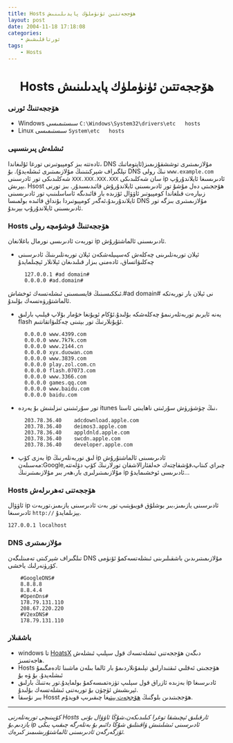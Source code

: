 ```yaml
---
title: Hosts ھۆججەتتىن ئۈنۈملۈك پايدىلىنىش
layout: post
date: 2004-11-18 17:18:08
categories:
    - ئورتاقلىشىش
tags:
    - Hosts
---
```

# <center>Hosts ھۆججەتتىن ئۈنۈملۈك پايدىلىنىش</center>
### ھۆججەتنىڭ ئورنى

* Windows سىستىمىسى `C:\Windows\System32\drivers\etc   hosts`
* Linux سىستىمىسى `System\etc   hosts`

### ئىشلەش پىرىنسىپى

ئادەتتە بىز كومپيوتىرنى تورغا ئۇلىغاندا، DNS مۇلازىمىتىرى توششقۇزىمىز(ئاپتوماتىك تېلگىراف شېركىتىنىڭ مۇلازىمىتىرى ئىشلەيدۇ). بۇ DNS نىڭ رولى `www.example.com` شەكلىدىكى تور ئادرسىنى `XXX.XXX.XXX.XXX` سان شەكلىدىكى ip  ئادىرىسىغا ئايلاندۇرۇپ بېرىش. Hsost ھۆججىتى دەل مۇشۇ تور ئادىرىسىنى ئايلاندۇرۇش قائىدىسىدۇر. بىز تورنى زىيارەت قىلغاندا كومپيوتىر ئاۋۋال ئۆزىدە بار قائىدىگە ئاساسلىنىپ تور ئادىرىسىنى ئايلاندۇرىدۇ،ئەگەر كومپيوتىردا بۇنداق قائىدە بولمىسا DNS مۇلازىمىتىرى بىزگە تور ئادىرىسىنى ئايلاندۇرۇپ بېرىدۇ.
### Hosts ھۆججەتنىڭ قوشۇمچە رولى
توربەت ئادىرىسى نورمال باغلانغان ip ئادىرىسىنى ئالماشتۇرۇش.

* ئېلان توربەتلىرىنى چەكلەش
كەسپىيلەشكەن ئېلان توربەتلىرىنىڭ ئادىرسىنى چەكلىۋاتساق، ئادەمنى بىزار قىلىدىغان ئېلانلار ئېچىلمايدۇ

        127.0.0.1 #ad domain#
        0.0.0.0 #ad.domain#
ئىككىسىنىڭ قايسىسىنى ئىشلەتسەك ئوخشاش.#ad domain# نى ئېلان بار توربەتكە ئالماشتۇرۋەتسەك بۇلىدۇ.
* يەنە ئايرىم توربەتلەرنىمۇ چەكلەشكە بۇلىدۇ.ئۇكام ئويۇنغا خۇمار بۇلاپ قېلىپ بارلىق flash ئۇيۇنلارنىڭ تور بېتىنى چەكلىۋاتقانتىم.

        0.0.0.0 www.4399.com
        0.0.0.0 www.7k7k.com
        0.0.0.0 www.2144.cn
        0.0.0.0 xyx.duowan.com
        0.0.0.0 www.3839.com
        0.0.0.0 play.zol.com.cn
        0.0.0.0 flash.07073.com
        0.0.0.0 www.3366.com
        0.0.0.0 games.qq.com
        0.0.0.0 www.baidu.com
        0.0.0.0 baidu.com
* تور سۇرئىتىنى تىزلىتىش
بۇ يەردە itunes نىڭ چۈشۈرۈش سۇرئىتى ناھايىتى ئاستا،

        203.78.36.40    adcdownload.apple.com
        203.78.36.40    deimos3.apple.com
        203.78.36.40    appldnld.apple.com
        203.78.36.40	swcdn.apple.com
        203.78.36.40	developer.apple.com

* بەزى كۆپ ip لىق توربەتلەرنىڭ ip  ئادىرىسىنى ئالماشتۇرۇش
مەسىلەن:Google,چىراي كىتاپ،قۇشقاچتەك خەلقئارالاشقان تورلارنىڭ كۆپ دۆلەتتە مۇلازىمىتىرلىرى بار،ھەر بىر مۇلازىمىتىرنىڭ ip ئادىرىسى ئوخشىمايدۇ...

### Hosts ھۆججەتنى تەھرىرلەش
ئاۋۋال ip ئادىرسىنى يازىمىز،بىر بوشلۇق قويىۋېتىپ تور بەت ئادىرسىنى يازىمىز،توربەت ئادىرسىغا `http://` يېزىلمايدۇ.

`127.0.0.1 localhost`
### DNS مۇلازىمىتىرى
تىلگىراف شېركىتى تەمىنلىگەن DNS مۇلازىمىتىرىدىن باشقىلىرىنى ئىشلەتسەكمۇ ئۆنۈمى كۆرۈنەرلىك ياخشى.

        #GoogleDNS#
        8.8.8.8
        8.8.4.4
        #OpenDns#
        178.79.131.110
        208.67.220.220
        #V2exDNS#
        178.79.131.110
### باشقىلار
* windows تا [HoatsX](http://orztech.com/softwares/hostsx) دىگەن ھۆججەتنى ئىشلەتسەك قول سېلىپ ئىشلەش ھاجەتسىز.
* Hosts ھۆججىتى ئەقلىي ئىقتىدارلىق تېلىفۇنلاردىمۇ بار ئالما بىلەن ماشىنا ئادەمگىمۇ ئىشلەيدۇ.
[بۇ](http://code.google.com/p/smarthosts/) ۋە [بۇ](https://smarthosts.sinaapp.com/)
* بەزىدە ئازراق قول سېلىپ تۈزەتمىسەكمۇ بولمايدۇ.تور بەتنىڭ بارلىق ip ئادىرسىغا ئېرىشىش ئۈچۈن [بۇ](http://just-ping.com/) توربەتنى ئىشلەتسەك بۇلىدۇ.  
* بىر نۇسقا Hosst ھۆججىتىدىن بلوگنىڭ [ھۆججەت بېتى](/file/)غا چىقىرىپ قويدۇم.

---
*كۆپىنىچى توربەتلەرنى Hosts ئارقىلىق ئېچىشقا توغرا كىلىدىكەن،شۇڭا ئاۋۋال بۇنى يازدىم.بۇ ip ئادىرسىنى ئىشلىتىش ۋاقىتلىق شۇڭا دائىم بۇ بەتلەرگە چىقىپ يىڭى ئۆزگەرگەن ئادىرىسنى ئالماشتۇرىشىمىز كىرەك.*